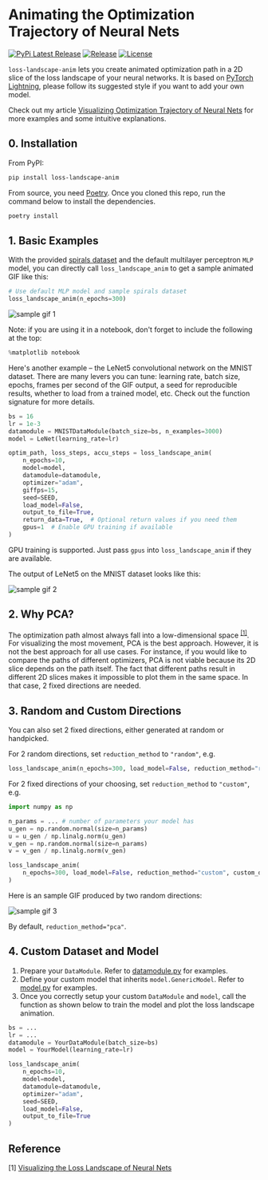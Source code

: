 # Animating the Optimization Trajectory of Neural Nets

[![PyPi Latest Release](https://img.shields.io/pypi/v/loss-landscape-anim)](https://pypi.org/project/loss-landscape-anim/)
[![Release](https://img.shields.io/github/v/release/logancyang/loss-landscape-anim.svg)](https://github.com/logancyang/loss-landscape-anim/releases)
[![License](https://img.shields.io/badge/License-MIT-blue.svg)](./LICENSE)

`loss-landscape-anim` lets you create animated optimization path in a 2D slice of the loss landscape of your neural networks. It is based on [PyTorch Lightning](https://github.com/PyTorchLightning/pytorch-lightning), please follow its suggested style if you want to add your own model.

Check out my article [Visualizing Optimization Trajectory of Neural Nets](https://towardsdatascience.com/from-animation-to-intuition-visualizing-optimization-trajectory-in-neural-nets-726e43a08d85?sk=dae85760fb921ecacddbe1af903e3c69) for more examples and some intuitive explanations.

## 0. Installation

From PyPI:

```sh
pip install loss-landscape-anim
```

From source, you need [Poetry](https://python-poetry.org/docs/#installation). Once you cloned this repo, run the command below to install the dependencies.

```sh
poetry install
```

## 1. Basic Examples

With the provided [spirals dataset](https://github.com/logancyang/loss-landscape-anim/blob/master/sample_images/spirals-dataset.png) and the default multilayer perceptron `MLP` model, you can directly call `loss_landscape_anim` to get a sample animated GIF like this:

```py
# Use default MLP model and sample spirals dataset
loss_landscape_anim(n_epochs=300)
```

<img src="./sample_images/sample_mlp_2l_50n.gif" alt="sample gif 1" title="MLP with two 50-node hidden layers on the Spirals dataset, PCA" align="middle"/>

Note: if you are using it in a notebook, don't forget to include the following at the top:

```py
%matplotlib notebook
```

Here's another example – the LeNet5 convolutional network on the MNIST dataset. There are many levers you can tune: learning rate, batch size, epochs, frames per second of the GIF output, a seed for reproducible results, whether to load from a trained model, etc. Check out the function signature for more details.

```py
bs = 16
lr = 1e-3
datamodule = MNISTDataModule(batch_size=bs, n_examples=3000)
model = LeNet(learning_rate=lr)

optim_path, loss_steps, accu_steps = loss_landscape_anim(
    n_epochs=10,
    model=model,
    datamodule=datamodule,
    optimizer="adam",
    giffps=15,
    seed=SEED,
    load_model=False,
    output_to_file=True,
    return_data=True,  # Optional return values if you need them
    gpus=1  # Enable GPU training if available
)
```

GPU training is supported. Just pass `gpus` into `loss_landscape_anim` if they are available.

The output of LeNet5 on the MNIST dataset looks like this:

<img src="./sample_images/lenet-1e-3.gif" alt="sample gif 2" title="LeNet5 on the MNIST dataset, PCA" align="middle"/>

## 2. Why PCA?

The optimization path almost always fall into a low-dimensional space <sup>[[1]](#reference)</sup>. For visualizing the most movement, PCA is the best approach. However, it is not the best approach for all use cases. For instance, if you would like to compare the paths of different optimizers, PCA is not viable because its 2D slice depends on the path itself. The fact that different paths result in different 2D slices makes it impossible to plot them in the same space. In that case, 2 fixed directions are needed.

## 3. Random and Custom Directions

You can also set 2 fixed directions, either generated at random or handpicked.

For 2 random directions, set `reduction_method` to `"random"`, e.g.

```py
loss_landscape_anim(n_epochs=300, load_model=False, reduction_method="random")
```

For 2 fixed directions of your choosing, set `reduction_method` to `"custom"`, e.g.

```py
import numpy as np

n_params = ... # number of parameters your model has
u_gen = np.random.normal(size=n_params)
u = u_gen / np.linalg.norm(u_gen)
v_gen = np.random.normal(size=n_params)
v = v_gen / np.linalg.norm(v_gen)

loss_landscape_anim(
    n_epochs=300, load_model=False, reduction_method="custom", custom_directions=(u, v)
)
```

Here is an sample GIF produced by two random directions:

<img src="./sample_images/random_directions.gif" alt="sample gif 3" title="MLP with 1 50-node hidden layer on the Spirals dataset, random directions" align="middle"/>

By default, `reduction_method="pca"`.

## 4. Custom Dataset and Model

1. Prepare your `DataModule`. Refer to [datamodule.py](https://github.com/logancyang/loss-landscape-anim/blob/master/loss_landscape_anim/datamodule.py) for examples.
2. Define your custom model that inherits `model.GenericModel`. Refer to [model.py](https://github.com/logancyang/loss-landscape-anim/blob/master/loss_landscape_anim/model.py) for examples.
3. Once you correctly setup your custom `DataModule` and `model`, call the function as shown below to train the model and plot the loss landscape animation.

```py
bs = ...
lr = ...
datamodule = YourDataModule(batch_size=bs)
model = YourModel(learning_rate=lr)

loss_landscape_anim(
    n_epochs=10,
    model=model,
    datamodule=datamodule,
    optimizer="adam",
    seed=SEED,
    load_model=False,
    output_to_file=True
)
```

## Reference

[1] [Visualizing the Loss Landscape of Neural Nets](https://arxiv.org/abs/1712.09913v3)
